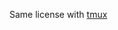 Same license with [tmux](https://projects.archlinux.org/svntogit/community.git/tree/trunk/LICENSE?h=packages/tmux)
